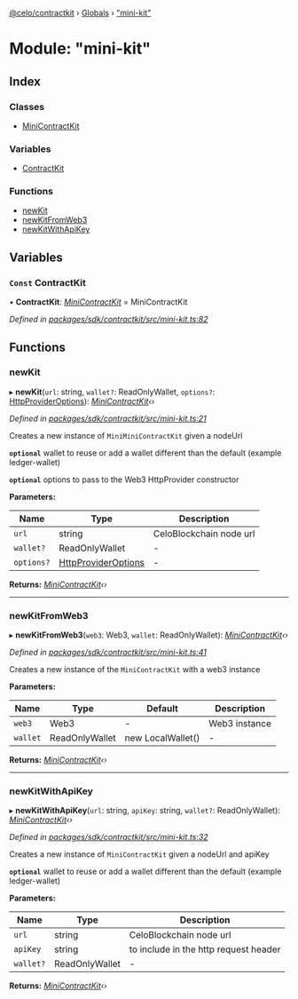 [@celo/contractkit](../README.md) › [Globals](../globals.md) › ["mini-kit"](_mini_kit_.md)

# Module: "mini-kit"

## Index

### Classes

* [MiniContractKit](../classes/_mini_kit_.minicontractkit.md)

### Variables

* [ContractKit](_mini_kit_.md#const-contractkit)

### Functions

* [newKit](_mini_kit_.md#newkit)
* [newKitFromWeb3](_mini_kit_.md#newkitfromweb3)
* [newKitWithApiKey](_mini_kit_.md#newkitwithapikey)

## Variables

### `Const` ContractKit

• **ContractKit**: *[MiniContractKit](../classes/_mini_kit_.minicontractkit.md)* = MiniContractKit

*Defined in [packages/sdk/contractkit/src/mini-kit.ts:82](https://github.com/celo-org/celo-monorepo/blob/master/packages/sdk/contractkit/src/mini-kit.ts#L82)*

## Functions

###  newKit

▸ **newKit**(`url`: string, `wallet?`: ReadOnlyWallet, `options?`: [HttpProviderOptions](_setupforkits_.md#httpprovideroptions)): *[MiniContractKit](../classes/_mini_kit_.minicontractkit.md)‹›*

*Defined in [packages/sdk/contractkit/src/mini-kit.ts:21](https://github.com/celo-org/celo-monorepo/blob/master/packages/sdk/contractkit/src/mini-kit.ts#L21)*

Creates a new instance of `MiniMiniContractKit` given a nodeUrl

**`optional`** wallet to reuse or add a wallet different than the default (example ledger-wallet)

**`optional`** options to pass to the Web3 HttpProvider constructor

**Parameters:**

Name | Type | Description |
------ | ------ | ------ |
`url` | string | CeloBlockchain node url |
`wallet?` | ReadOnlyWallet | - |
`options?` | [HttpProviderOptions](_setupforkits_.md#httpprovideroptions) | - |

**Returns:** *[MiniContractKit](../classes/_mini_kit_.minicontractkit.md)‹›*

___

###  newKitFromWeb3

▸ **newKitFromWeb3**(`web3`: Web3, `wallet`: ReadOnlyWallet): *[MiniContractKit](../classes/_mini_kit_.minicontractkit.md)‹›*

*Defined in [packages/sdk/contractkit/src/mini-kit.ts:41](https://github.com/celo-org/celo-monorepo/blob/master/packages/sdk/contractkit/src/mini-kit.ts#L41)*

Creates a new instance of the `MiniContractKit` with a web3 instance

**Parameters:**

Name | Type | Default | Description |
------ | ------ | ------ | ------ |
`web3` | Web3 | - | Web3 instance  |
`wallet` | ReadOnlyWallet | new LocalWallet() | - |

**Returns:** *[MiniContractKit](../classes/_mini_kit_.minicontractkit.md)‹›*

___

###  newKitWithApiKey

▸ **newKitWithApiKey**(`url`: string, `apiKey`: string, `wallet?`: ReadOnlyWallet): *[MiniContractKit](../classes/_mini_kit_.minicontractkit.md)‹›*

*Defined in [packages/sdk/contractkit/src/mini-kit.ts:32](https://github.com/celo-org/celo-monorepo/blob/master/packages/sdk/contractkit/src/mini-kit.ts#L32)*

Creates a new instance of `MiniContractKit` given a nodeUrl and apiKey

**`optional`** wallet to reuse or add a wallet different than the default (example ledger-wallet)

**Parameters:**

Name | Type | Description |
------ | ------ | ------ |
`url` | string | CeloBlockchain node url |
`apiKey` | string | to include in the http request header |
`wallet?` | ReadOnlyWallet | - |

**Returns:** *[MiniContractKit](../classes/_mini_kit_.minicontractkit.md)‹›*
